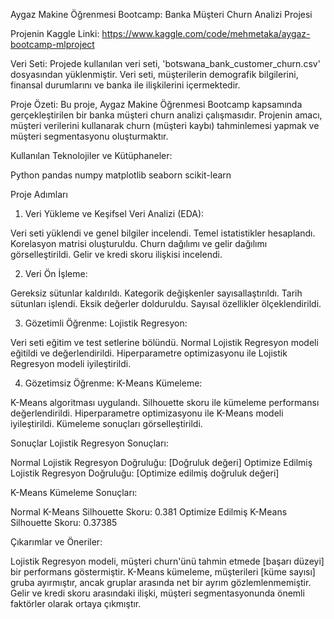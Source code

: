 Aygaz Makine Öğrenmesi Bootcamp: Banka Müşteri Churn Analizi Projesi

Projenin Kaggle Linki:
https://www.kaggle.com/code/mehmetaka/aygaz-bootcamp-mlproject


Veri Seti:
Projede kullanılan veri seti, 'botswana_bank_customer_churn.csv' dosyasından yüklenmiştir. Veri seti, müşterilerin demografik bilgilerini, finansal durumlarını ve banka ile ilişkilerini içermektedir.

Proje Özeti:
Bu proje, Aygaz Makine Öğrenmesi Bootcamp kapsamında gerçekleştirilen bir banka müşteri churn analizi çalışmasıdır. Projenin amacı, müşteri verilerini kullanarak churn (müşteri kaybı) tahminlemesi yapmak ve müşteri segmentasyonu oluşturmaktır.



Kullanılan Teknolojiler ve Kütüphaneler:

Python
pandas
numpy
matplotlib
seaborn
scikit-learn

Proje Adımları
1. Veri Yükleme ve Keşifsel Veri Analizi (EDA):

Veri seti yüklendi ve genel bilgiler incelendi.
Temel istatistikler hesaplandı.
Korelasyon matrisi oluşturuldu.
Churn dağılımı ve gelir dağılımı görselleştirildi.
Gelir ve kredi skoru ilişkisi incelendi.

2. Veri Ön İşleme:

Gereksiz sütunlar kaldırıldı.
Kategorik değişkenler sayısallaştırıldı.
Tarih sütunları işlendi.
Eksik değerler dolduruldu.
Sayısal özellikler ölçeklendirildi.

3. Gözetimli Öğrenme: Lojistik Regresyon:

Veri seti eğitim ve test setlerine bölündü.
Normal Lojistik Regresyon modeli eğitildi ve değerlendirildi.
Hiperparametre optimizasyonu ile Lojistik Regresyon modeli iyileştirildi.

4. Gözetimsiz Öğrenme: K-Means Kümeleme:

K-Means algoritması uygulandı.
Silhouette skoru ile kümeleme performansı değerlendirildi.
Hiperparametre optimizasyonu ile K-Means modeli iyileştirildi.
Kümeleme sonuçları görselleştirildi.

Sonuçlar
Lojistik Regresyon Sonuçları:

Normal Lojistik Regresyon Doğruluğu: [Doğruluk değeri]
Optimize Edilmiş Lojistik Regresyon Doğruluğu: [Optimize edilmiş doğruluk değeri]

K-Means Kümeleme Sonuçları:

Normal K-Means Silhouette Skoru: 0.381
Optimize Edilmiş K-Means Silhouette Skoru: 0.37385

Çıkarımlar ve Öneriler:

Lojistik Regresyon modeli, müşteri churn'ünü tahmin etmede [başarı düzeyi] bir performans göstermiştir.
K-Means kümeleme, müşterileri [küme sayısı] gruba ayırmıştır, ancak gruplar arasında net bir ayrım gözlemlenmemiştir.
Gelir ve kredi skoru arasındaki ilişki, müşteri segmentasyonunda önemli faktörler olarak ortaya çıkmıştır.
